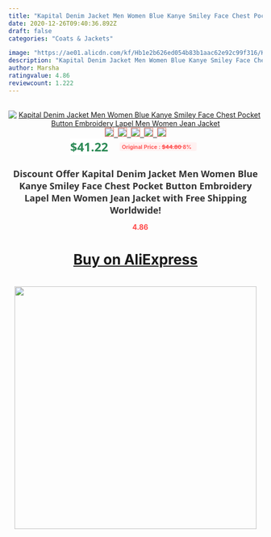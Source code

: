 ```yaml
---
title: "Kapital Denim Jacket Men Women Blue Kanye Smiley Face Chest Pocket Button Embroidery Lapel Men Women Jean Jacket"
date: 2020-12-26T09:40:36.892Z
draft: false
categories: "Coats & Jackets"

image: "https://ae01.alicdn.com/kf/Hb1e2b626ed054b83b1aac62e92c99f316/Kapital-Denim-Jacket-Men-Women-Blue-Kanye-Smiley-Face-Chest-Pocket-Button-Embroidery-Lapel-Men-Women.jpg"
description: "Kapital Denim Jacket Men Women Blue Kanye Smiley Face Chest Pocket Button Embroidery Lapel Men Women Jean Jacket"
author: Marsha
ratingvalue: 4.86
reviewcount: 1.222
---
```

<br>
<div style="text-align: center;">
<a href="https://s.click.aliexpress.com/e/_AS5f25" target="_blank" rel="nofollow noopener noreferrer"><img alt="Kapital Denim Jacket Men Women Blue Kanye Smiley Face Chest Pocket Button Embroidery Lapel Men Women Jean Jacket" class="magnifier-image" src="https://ae01.alicdn.com/kf/Hb1e2b626ed054b83b1aac62e92c99f316/Kapital-Denim-Jacket-Men-Women-Blue-Kanye-Smiley-Face-Chest-Pocket-Button-Embroidery-Lapel-Men-Women.jpg_640x640.jpg">
<br>
<img style="border:1px solid salmon" src="https://ae01.alicdn.com/kf/Hb1e2b626ed054b83b1aac62e92c99f316/Kapital-Denim-Jacket-Men-Women-Blue-Kanye-Smiley-Face-Chest-Pocket-Button-Embroidery-Lapel-Men-Women.jpg_120x120.jpg">&nbsp;&nbsp;<img style="border:1px solid salmon" src="https://ae01.alicdn.com/kf/H03220d91848442a8b6ac77f925ea5fc1r/Kapital-Denim-Jacket-Men-Women-Blue-Kanye-Smiley-Face-Chest-Pocket-Button-Embroidery-Lapel-Men-Women.jpg_120x120.jpg">&nbsp;&nbsp;<img style="border:1px solid salmon" src="https://ae01.alicdn.com/kf/Hdbec2b5835354b45839970389eb9573eH/Kapital-Denim-Jacket-Men-Women-Blue-Kanye-Smiley-Face-Chest-Pocket-Button-Embroidery-Lapel-Men-Women.jpg_120x120.jpg">&nbsp;&nbsp;<img style="border:1px solid salmon" src="https://ae01.alicdn.com/kf/Hde030ace51254829bce7c001e882f70eU/Kapital-Denim-Jacket-Men-Women-Blue-Kanye-Smiley-Face-Chest-Pocket-Button-Embroidery-Lapel-Men-Women.jpg_120x120.jpg">&nbsp;&nbsp;<img style="border:1px solid salmon" src="https://ae01.alicdn.com/kf/Hd770b4ea024d4dc9a88ba644e161311aO/Kapital-Denim-Jacket-Men-Women-Blue-Kanye-Smiley-Face-Chest-Pocket-Button-Embroidery-Lapel-Men-Women.jpg_120x120.jpg"></a></div><br0>
<div style="text-align: center;"><span style="background-color: white; border: 0px; box-sizing: border-box; color: seagreen; display: inline-block; font-family: &quot;open sans&quot; , &quot;arial&quot; , &quot;helvetica&quot; , sans-serif , &quot;heiti&quot;; font-size: 24px; font-stretch: inherit; font-weight: 700; line-height: inherit; margin: 0px 10px 0px 0px; padding: 0px; vertical-align: middle;">$41.22 </span>
<span style="background: rgb(255 , 241 , 241); border-radius: 3px; border: 0px; box-sizing: border-box; color: #ff4747; display: inline-block; font-family: inherit; font-size: 12px; font-stretch: inherit; font-style: inherit; font-variant: inherit; font-weight: 600; line-height: inherit; margin: 0px; padding: 2px 5px; transform: scale(0.9); vertical-align: middle;">Original Price : <b style="text-decoration: line-through;">$44.80 </b> 8%&nbsp;&nbsp;</span></div>
<h1 style="color: #333333; display: inline-block; font-family: &quot;open sans&quot; , &quot;arial&quot; , &quot;helvetica&quot; , sans-serif , &quot;heiti&quot;; font-size: 18px; font-stretch: inherit; font-weight: 700; text-align: center;">Discount Offer Kapital Denim Jacket Men Women Blue Kanye Smiley Face Chest Pocket Button Embroidery Lapel Men Women Jean Jacket with Free Shipping Worldwide!</h1>
<div style="color: #ff4747; text-align: center;">
<img src="https://4.bp.blogspot.com/-M0ZcTcb-5uY/XleCXlxnR4I/AAAAAAAAAEc/OrjgMkXV1oMQFaCRZj5HQwOCBcu3w1FegCPcBGAYYCw/s1600/star.png" style="height: 15px;">&nbsp;<b>4.86</b></div>
<div class="button_cont" align="center"><a class="buynow_a" href="https://s.click.aliexpress.com/e/_AS5f25" target="_blank" rel="nofollow noopener noreferrer"><H1>Buy on AliExpress</H1></a></div><br>
<div class="separator" style="clear: both; text-align: center;">
<img src="https://lh3.googleusercontent.com/-pTy5HemUv9M/XlePHvY0dAI/AAAAAAAAAE4/0nX5iRUoIWY8eMW9Dpxeirr157OZliDIgCLcBGAsYHQ/s1600/badge.gif" width="480">
</div>

